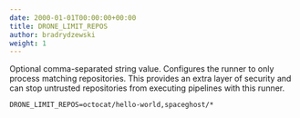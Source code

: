 ```yaml
---
date: 2000-01-01T00:00:00+00:00
title: DRONE_LIMIT_REPOS
author: bradrydzewski
weight: 1
---
```


Optional comma-separated string value. Configures the runner to only process matching repositories. This provides an extra layer of security and can stop untrusted repositories from executing pipelines with this runner.

```
DRONE_LIMIT_REPOS=octocat/hello-world,spaceghost/*
```